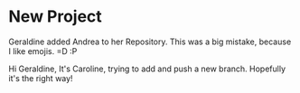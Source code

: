 # New Project

Geraldine added Andrea to her Repository.  This was a big mistake, because I like emojis.
=D
:P

Hi Geraldine, 
It's Caroline, trying to add and push a new branch. 
Hopefully it's the right way!
